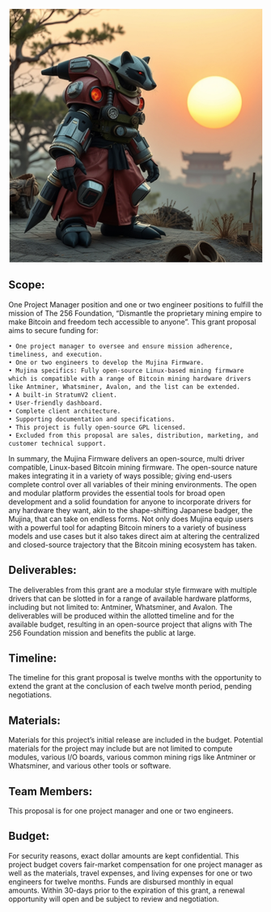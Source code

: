 <p align="center">
<img width="500" src="assets/Mujina-Miner-Firmware-Lander.jpg">
</p>

## Scope:
One Project Manager position and one or two engineer positions to fulfill the mission of The 256 Foundation, “Dismantle the proprietary mining empire to make Bitcoin and freedom tech accessible to anyone”. This grant proposal aims to secure funding for:

    • One project manager to oversee and ensure mission adherence, timeliness, and execution. 
    • One or two engineers to develop the Mujina Firmware.
    • Mujina specifics: Fully open-source Linux-based mining firmware which is compatible with a range of Bitcoin mining hardware drivers like Antminer, Whatsminer, Avalon, and the list can be extended.
    • A built-in StratumV2 client.
    • User-friendly dashboard.
    • Complete client architecture. 
    • Supporting documentation and specifications. 
    • This project is fully open-source GPL licensed.
    • Excluded from this proposal are sales, distribution, marketing, and customer technical support.

In summary, the Mujina Firmware delivers an open-source, multi driver compatible, Linux-based Bitcoin mining firmware. The open-source nature makes integrating it in a variety of ways possible; giving end-users complete control over all variables of their mining environments. The open and modular platform provides the essential tools for broad open development and a solid foundation for anyone to incorporate drivers for any hardware they want, akin to the shape-shifting Japanese badger, the Mujina, that can take on endless forms. Not only does Mujina equip users with a powerful tool for adapting Bitcoin miners to a variety of business models and use cases but it also takes direct aim at altering the centralized and closed-source trajectory that the Bitcoin mining ecosystem has taken.

## Deliverables:
The deliverables from this grant are a modular style firmware with multiple drivers that can be slotted in for a range of available hardware platforms, including but not limited to: Antminer, Whatsminer, and Avalon. The deliverables will be produced within the allotted timeline and for the available budget, resulting in an open-source project that aligns with The 256 Foundation mission and benefits the public at large. 

## Timeline:
The timeline for this grant proposal is twelve months with the opportunity to extend the grant at the conclusion of each twelve month period, pending negotiations.

## Materials:
Materials for this project’s initial release are included in the budget. Potential materials for the project may include but are not limited to compute modules, various I/O boards, various common mining rigs like Antminer or Whatsminer, and various other tools or software.

## Team Members:
This proposal is for one project manager and one or two engineers. 

## Budget:
For security reasons, exact dollar amounts are kept confidential. This project budget covers fair-market compensation for one project manager as well as the materials, travel expenses, and living expenses for one or two engineers for twelve months. Funds are disbursed monthly in equal amounts. Within 30-days prior to the expiration of this grant, a renewal opportunity will open and be subject to review and negotiation.  

